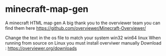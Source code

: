 # minecraft-map-gen
A minecraft HTML map gen
A big thank you to the overviewer team you can find them here
https://github.com/overviewer/Minecraft-Overviewer/

Change the text in the os file to match your system
	win32
	win64
	linux
When running from source on Linux you must install overviwer manually
        Download : https://overviewer.org/downloads
